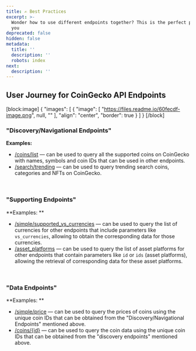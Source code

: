 ```yaml
---
title: ✍️ Best Practices
excerpt: >-
  Wonder how to use different endpoints together? This is the perfect place for
  you
deprecated: false
hidden: false
metadata:
  title: ''
  description: ''
  robots: index
next:
  description: ''
---
```

## User Journey for CoinGecko API Endpoints

[block:image]
{
  "images": [
    {
      "image": [
        "https://files.readme.io/60fecdf-image.png",
        null,
        ""
      ],
      "align": "center",
      "border": true
    }
  ]
}
[/block]


### "Discovery/Navigational Endpoints"

**Examples:**

- [/coins/list](/reference/coins-list) — can be used to query all the supported coins on CoinGecko with names, symbols and coin IDs that can be used in other endpoints.
- [/search/trending](/reference/trending-search) — can be used to query trending search coins, categories and NFTs on CoinGecko.

<br />

### "Supporting Endpoints"

**Examples: **

- [/simple/supported_vs_currencies](/reference/simple-supported-currencies) — can be used to query the list of currencies for other endpoints that include parameters like `vs_currencies`, allowing to obtain the corresponding data for those currencies.
- [/asset_platforms](/reference/asset-platforms-list) — can be used to query the list of asset platforms for other endpoints that contain parameters like `id` or `ids` (asset platforms), allowing the retrieval of corresponding data for these asset platforms.

<br />

### "Data Endpoints"

**Examples: **

- [/simple/price](/reference/simple-price) — can be used to query the prices of coins using the unique coin IDs that can be obtained from the "Discovery/Navigational Endpoints" mentioned above.
- [/coins/{id}](/reference/coins-id) — can be used to query the coin data using the unique coin IDs that can be obtained from the "discovery endpoints" mentioned above.